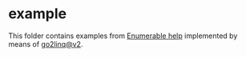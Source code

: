 example
=======

This folder contains examples from
[Enumerable help](https://docs.microsoft.com/dotnet/api/system.linq.enumerable)
implemented by means of [go2linq@v2](https://github.com/solsw/go2linq/v2).
